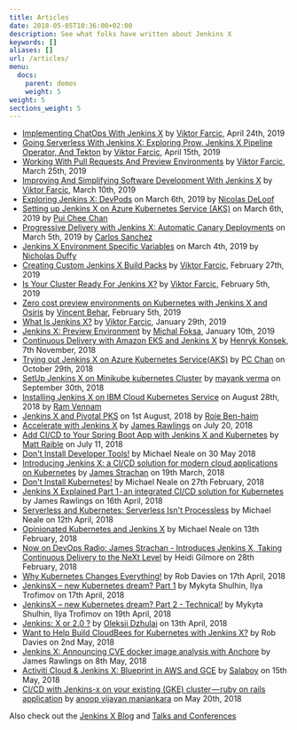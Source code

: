 ```yaml
---
title: Articles
date: 2018-05-05T10:36:00+02:00
description: See what folks have written about Jenkins X 
keywords: []
aliases: []
url: /articles/
menu:
  docs:
    parent: demos
    weight: 5
weight: 5
sections_weight: 5
---
```


* [Implementing ChatOps With Jenkins X](https://technologyconversations.com/2019/04/24/implementing-chatops-with-jenkins-x/) by [Viktor Farcic](https://technologyconversations.com), April 24th, 2019
* [Going Serverless With Jenkins X: Exploring Prow, Jenkins X Pipeline Operator, And Tekton](https://technologyconversations.com/2019/04/15/going-serverless-with-jenkins-x-exploring-prow-jenkins-x-pipeline-operator-and-tekton/) by [Viktor Farcic](https://technologyconversations.com), April 15th, 2019
* [Working With Pull Requests And Preview Environments](https://technologyconversations.com/2019/03/25/working-with-pull-requests-and-preview-environments/) by [Viktor Farcic](https://technologyconversations.com), March 25th, 2019
* [Improving And Simplifying Software Development With Jenkins X](https://technologyconversations.com/2019/03/10/improving-and-simplifying-software-development-with-jenkins-x/) by [Viktor Farcic](https://technologyconversations.com), March 10th, 2019
* [Exploring Jenkins X: DevPods](https://www.cloudbees.com/blog/exploring-jenkins-x-devpod) on March 6th, 2019 by [Nicolas DeLoof](https://www.cloudbees.com/blogs/nicolas-deloof)
* [Setting up Jenkins X on Azure Kubernetes Service (AKS)](https://cloudblogs.microsoft.com/opensource/2019/03/06/jenkins-x-azure-kubernetes-service-setup/) on March 6th, 2019 by [Pui Chee Chan](https://cloudblogs.microsoft.com/opensource/author/pui-chee-chan/)
* [Progressive Delivery with Jenkins X: Automatic Canary Deployments](https://blog.csanchez.org/2019/03/05/progressive-delivery-with-jenkins-x-automatic-canary-deployments/) on March 5th, 2019 by  [Carlos Sanchez](https://blog.csanchez.org/author/carlossanchez/)
* [Jenkins X Environment Specific Variables](https://nicholasduffy.com/posts/jenkins-x-environment-specific-variables/) on March 4th, 2019 by [Nicholas Duffy](https://nicholasduffy.com/) 
* [Creating Custom Jenkins X Build Packs](https://technologyconversations.com/2019/02/27/creating-custom-jenkins-x-build-packs/) by [Viktor Farcic](https://technologyconversations.com), February 27th, 2019
* [Is Your Cluster Ready For Jenkins X?](https://technologyconversations.com/2019/02/05/is-your-cluster-ready-for-jenkins-x/) by [Viktor Farcic](https://technologyconversations.com), February 5th, 2019
* [Zero cost preview environments on Kubernetes with Jenkins X and Osiris](https://medium.com/@vbehar/zero-cost-preview-environments-on-kubernetes-with-jenkins-x-and-osiris-bd9ce0148d03) by [Vincent Behar](https://medium.com/@vbehar), February 5th, 2019
* [What Is Jenkins X?](https://technologyconversations.com/2019/01/29/what-is-jenkins-x/) by [Viktor Farcic](https://technologyconversations.com), January 29th, 2019
* [Jenkins X: Preview Environment](https://medium.com/@MichalFoksa/jenkins-x-preview-environment-3bf2424a05e4) by [Michal Foksa](https://medium.com/@MichalFoksa), January 10th, 2019
* [Continuous Delivery with Amazon EKS and Jenkins X](https://aws.amazon.com/blogs/opensource/continuous-delivery-eks-jenkins-x/) by [Henryk Konsek](https://twitter.com/hekonsek), 7th November, 2018
* [Trying out Jenkins X on Azure Kubernetes Service(AKS)](https://medium.com/@puichan/trying-out-jenkins-x-on-azure-kubernetes-service-aks-20fe94bd72d2) by [PC Chan](https://medium.com/@puichan) on October 29th, 2018
* [SetUp Jenkins X on Minikube kubernetes Cluster](https://medium.com/@mayank.023/setup-jenkinsx-on-minikube-kubernetes-cluster-c519264bb991) by [mayank verma](https://medium.com/@mayank.023) on September 30th, 2018  
* [Installing Jenkins X on IBM Cloud Kubernetes Service](https://www.ibm.com/blogs/bluemix/2018/08/installing-jenkins-x-on-ibm-cloud-kubernetes-service/) on August 28th, 2018 by [Ram Vennam](https://www.ibm.com/blogs/bluemix/author/rvennamus-ibm-com/) 
* [Jenkins X and Pivotal PKS](http://www.routetocloud.com/2018/08/1969/) on 1st August, 2018 by [Roie Ben-haim](https://twitter.com/roie9876)
* [Accelerate with Jenkins X](https://jenkins.io/blog/2018/07/19/jenkins-x-accelerate/) by [James Rawlings](https://twitter.com/jdrawlings/) on July 20, 2018 
* [Add CI/CD to Your Spring Boot App with Jenkins X and Kubernetes](https://developer.okta.com/blog/2018/07/11/ci-cd-spring-boot-jenkins-x-kubernetes) by [Matt Raible](https://twitter.com/mraible/) on July 11, 2018 
* [Don't Install Developer Tools!](https://www.cloudbees.com/blog/don%E2%80%99t-install-development-tools) by Michael Neale on 30 May 2018
* [Introducing Jenkins X: a CI/CD solution for modern cloud applications on Kubernetes](https://jenkins.io/blog/2018/03/19/introducing-jenkins-x/) by [James Strachan](https://twitter.com/jstrachan) on 19th March, 2018
* [Don't Install Kubernetes!](https://www.cloudbees.com/blog/dont-install-kubernetes) by Michael Neale on 27th February, 2018
* [Jenkins X Explained Part 1 - an integrated CI/CD solution for Kubernetes](https://jenkins.io/blog/2018/04/16/jenkins-x-explained-part1/) by James Rawlings on 16th April, 2018
* [Serverless and Kubernetes: Serverless Isn't Processless](https://www.cloudbees.com/blog/serverless-and-kubernetes-serverless-isnt-processless) by Michael Neale on 12th April, 2018
* [Opinionated Kubernetes and Jenkins X](https://www.cloudbees.com/blog/opinionated-kubernetes-and-jenkins-x) by Michael Neale on 13th February, 2018
* [Now on DevOps Radio: James Strachan - Introduces Jenkins X, Taking Continuous Delivery to the NeXt Level](https://www.cloudbees.com/blog/now-devops-radio-james-strachan-introduces-jenkins-x-taking-continuous-delivery-next-level) by Heidi Gilmore on 28th February, 2018
* [Why Kubernetes Changes Everything!](https://www.cloudbees.com/blog/why-kubernetes-changes-everything) by Rob Davies on 17th April, 2018
* [JenkinsX – new Kubernetes dream? Part 1](https://blog.octo.com/en/jenkinsx-new-kubernetes-dream-part-1/) by Mykyta Shulhin, Ilya Trofimov on 17th April, 2018
* [JenkinsX – new Kubernetes dream? Part 2 - Technical!](https://blog.octo.com/en/jenkinsx-new-kubernetes-dream-part-2/) by Mykyta Shulhin, Ilya Trofimov on 19th April, 2018
* [Jenkins: X or 2.0 ?](https://dzone.com/articles/jenkins-x-the-good-bad-and-ugly) by [Oleksii Dzhulai](https://medium.com/@odzhu) on 13th April, 2018 
* [Want to Help Build CloudBees for Kubernetes with Jenkins X?](https://www.cloudbees.com/blog/want-help-build-cloudbees-kubernetes-jenkins-x) by Rob Davies on 2nd May, 2018
* [Jenkins X: Announcing CVE docker image analysis with Anchore](https://jenkins.io/blog/2018/05/08/jenkins-x-anchore/) by James Rawlings on 8th May, 2018
* [Activiti Cloud & Jenkins X: Blueprint in AWS and GCE](https://salaboy.com/2018/05/15/activiti-cloud-jenkins-x-blueprint-in-aws-and-gce/) by [Salaboy](https://salaboy.com/) on 15th May, 2018
* [CI/CD with Jenkins-x on your existing (GKE) cluster — ruby on rails application](https://medium.com/@maniankara/ci-cd-with-jenkins-x-on-your-existing-gke-cluster-ruby-on-rails-application-785d8390a857) by [anoop vijayan maniankara](https://medium.com/@maniankara) on May 20th, 2018

Also check out the [Jenkins X Blog](/news/) and [Talks and Conferences](/talks/)

